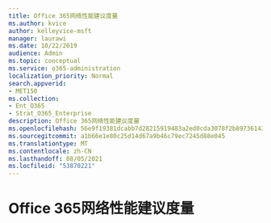 ```yaml
---
title: Office 365网络性能建议度量
ms.author: kvice
author: kelleyvice-msft
manager: laurawi
ms.date: 10/22/2019
audience: Admin
ms.topic: conceptual
ms.service: o365-administration
localization_priority: Normal
search.appverid:
- MET150
ms.collection:
- Ent_O365
- Strat_O365_Enterprise
description: Office 365网络性能建议度量
ms.openlocfilehash: 56e9f19381dcabb7d28215919483a2ed0cda3078f2b897361439daade73e22b2
ms.sourcegitcommit: a1b66e1e80c25d14d67a9b46c79ec7245d88e045
ms.translationtype: MT
ms.contentlocale: zh-CN
ms.lasthandoff: 08/05/2021
ms.locfileid: "53870221"
---
```

# <a name="office-365-measurements-for-network-performance-recommendations"></a>Office 365网络性能建议度量
